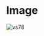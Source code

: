 # Image

![vs78](https://user-images.githubusercontent.com/84230279/126891493-93af87a1-7ed7-4eb1-a7d7-eba593fe671c.PNG)
